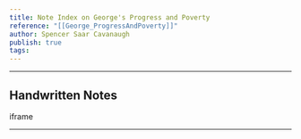 ```yaml
---
title: Note Index on George's Progress and Poverty
reference: "[[George_ProgressAndPoverty]]"
author: Spencer Saar Cavanaugh
publish: true
tags:
---
```

---

## Handwritten Notes


iframe

---
